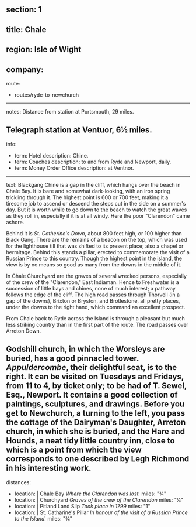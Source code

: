 section: 1
----
title: Chale
----
region: Isle of Wight
----
company:
----
route:
- routes/ryde-to-newchurch
----
notes: Distance from station at Portsmouth, 29 miles.

Telegraph station at Ventuor, 6½ miles.
----
info:
- term: Hotel
  description: Chine.
- term: Coaches
  description: to and from Ryde and Newport, daily.
- term: Money Order Office
  description: at Ventnor.
----
text: Blackgang Chine is a gap in the cliff, which hangs over the beach in Chale Bay. It is bare and somewhat dark-looking, with an iron spring trickling through it. The highest point is 600 or 700 feet, making it a tiresome job to ascend or descend the steps cut in the side on a summer's day. But it is worth while to go down to the beach to watch the great waves as they roll in, especially if it is at all windy. Here the poor "Clarendon" came ashore.

Behind it is *St. Catherine's Down*, about 800 feet high, or 100 higher than Black Gang. There are the remains of a beacon on the top, which was used for the lighthouse till that was shifted to its present place; also a chapel or hermitage. Behind this stands a pillar, erected to commemorate the visit of a Russian Prince to this country. Though the highest point in the island, the view is by no means so good as many from the downs in the middle of it.

In Chale Churchyard are the graves of several wrecked persons, especially of the crew of the "Clarendon," East Indiaman. Hence to Freshwater is a succession of little bays and chines, none of much interest; a pathway follows the edge of the cliff. The high road passes through Thorvell (in a gap of the downs), Brixton or Bryston, and Brotlestone, all pretty places, under the downs to the right hand, which command an excellent prospect.

From Chale back to Ryde across the Island is through a pleasant but much less striking country than in the first part of the route. The road passes over Arreton Down.

Godshill church, in which the Worsleys are buried, has a good pinnacled tower. *Appuldercombe*, their delightful seat, is to the right. It can be visited on Tuesdays and Fridays, from 11 to 4, by ticket only; to be had of T. Sewel, Esq., Newport. It contains a good collection of paintings, sculptures, and drawings. Before you get to Newchurch, a turning to the left, you pass the cottage of the Dairyman's Daughter, Arreton church, in which she is buried, and the Hare and Hounds, a neat tidy little country inn, close to which is a point from which the view corresponds to one described by Legh Richmond in his interesting work.
----
distances:
- location: |
    Chale Bay
    *Where the Clarendon was lost.*
  miles: "¾"
- location: |
    Churchyard
    *Graves of the crew of the Clarendon*
  miles: "¼"
- location: |
    Pitland Land Slip
    *Took place in 1799*
  miles: "1"
- location: |
    St. Catharine's Pillar
    *In honour of the visit of a Russian Prince to the Island.*
  miles: "¾"
